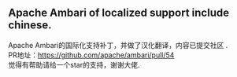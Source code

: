 ## Apache Ambari of localized support include chinese.

Apache Ambari的国际化支持补丁，并做了汉化翻译，内容已提交社区 .<br/>
PR地址：https://github.com/apache/ambari/pull/54 <br/>
觉得有帮助请给一个star的支持，谢谢大佬.